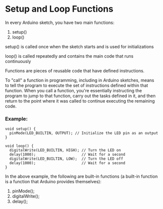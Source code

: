 # Setup and Loop Functions

In every Arduino sketch, you have two main functions:

1. setup()
2. loop()

setup() is called once when the sketch starts and is used for initializations

loop() is called repeatedly and contains the main code that runs continuously

Functions are pieces of reusable code that have defined instructions.

To "call" a function in programming, including in Arduino sketches, means to tell the program to execute the set of instructions defined within that function. When you call a function, you're essentially instructing the program to jump to that function, carry out the tasks defined in it, and then return to the point where it was called to continue executing the remaining code.

### Example:

```
void setup() {
  pinMode(LED_BUILTIN, OUTPUT); // Initialize the LED pin as an output
}

void loop() {
  digitalWrite(LED_BUILTIN, HIGH); // Turn the LED on
  delay(1000);                     // Wait for a second
  digitalWrite(LED_BUILTIN, LOW);  // Turn the LED off
  delay(1000);                     // Wait for a second
}
```

In the above example, the following are built-in functions (a built-in function is a function that Arduino provides themselves):

1. pinMode();
2. digitalWrite();
3. delay();
